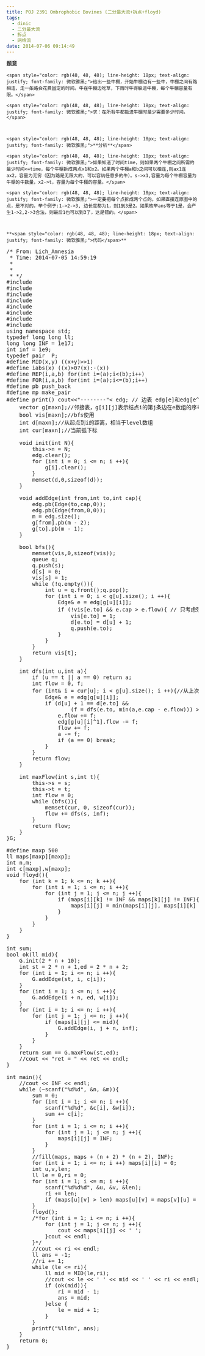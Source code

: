 ```yaml
---
title: POJ 2391 Ombrophobic Bovines (二分最大流+拆点+floyd)
tags:
  - dinic
  - 二分最大流
  - 拆点
  - 网络流
date: 2014-07-06 09:14:49
---
```


**<span style="color: rgb(48, 48, 48); line-height: 18px; text-align: justify; font-family: 微软雅黑;">题意</span>**

	<span style="color: rgb(48, 48, 48); line-height: 18px; text-align: justify; font-family: 微软雅黑;">给出一些牛棚，开始牛棚边有一些牛，牛棚之间有路相连，走一条路会花费固定的时间。牛在牛棚边吃草，下雨时牛得躲进牛棚，每个牛棚容量有限。</span>

	<span style="color: rgb(48, 48, 48); line-height: 18px; text-align: justify; font-family: 微软雅黑;">求：在所有牛都能进牛棚时最少需要多少时间。</span>

	 

	<span style="color: rgb(48, 48, 48); line-height: 18px; text-align: justify; font-family: 微软雅黑;">**分析**</span>

	<span style="color: rgb(48, 48, 48); line-height: 18px; text-align: justify; font-family: 微软雅黑;">如果知道了时间time，则如果两个牛棚之间所需的最少时间<=time，每个牛棚拆成两点x1和x2。如果两个牛棚a和b之间可以相连,则ax1连ax2，容量为无穷（因为路是无限大的，可以容纳任意多的牛）。s->x1,容量为每个牛棚容量为牛棚的牛数量，x2->t，容量为每个牛棚的容量。</span>

	<span style="color: rgb(48, 48, 48); line-height: 18px; text-align: justify; font-family: 微软雅黑;">一定要把每个点拆成两个点的。如果直接连原图中的点，是不对的。举个例子:1->2->3, 边长度都为1，则1到3是2。如果枚举ans等于1是，会产生1->2,2->3合法，则最后1也可以到3了，这是错的。</span>

	 

	**<span style="color: rgb(48, 48, 48); line-height: 18px; text-align: justify; font-family: 微软雅黑;">代码</span>**

<pre class="brush:cpp">
/* From: Lich_Amnesia
 * Time: 2014-07-05 14:59:19
 *
 *
 * */
#include <iostream>
#include <cstdio>
#include <algorithm>
#include <cstring>
#include <cmath>
#include <queue>
#include <set>
#include <vector>
using namespace std;
typedef long long ll;
long long INF = 1e17;
int inf = 1e9;
typedef pair <int,int> P;
#define MID(x,y) ((x+y)>>1)
#define iabs(x) ((x)>0?(x):-(x))
#define REP(i,a,b) for(int i=(a);i<(b);i++)
#define FOR(i,a,b) for(int i=(a);i<=(b);i++)
#define pb push_back
#define mp make_pair
#define print() cout<<"--------"<<endl
#define maxn 500
//点很容易开少！！！

struct Edge{
	int to,cap,flow;
	Edge(){}
	Edge(int a,int b,int c){
		to = a;
		cap = b;
		flow = c;
	}
};

struct Dinic{
	int n,m,s,t; // 结点数，边数（包括反向弧），源点编号，汇点编号
	vector<Edge> edg; // 边表 edg[e]和edg[e^1]互为反向弧
	vector<int> g[maxn];//邻接表，g[i][j]表示结点i的第j条边在e数组的序号
	bool vis[maxn];//bfs使用
	int d[maxn];//从起点到i的距离，相当于level数组
	int cur[maxn];//当前弧下标

	void init(int N){
		this->n = N;
		edg.clear();
		for (int i = 0; i <= n; i ++){
			g[i].clear();
		}
		memset(d,0,sizeof(d));
	}

	void addEdge(int from,int to,int cap){
		edg.pb(Edge(to,cap,0));
		edg.pb(Edge(from,0,0));
		m = edg.size();
		g[from].pb(m - 2);
		g[to].pb(m - 1);
	}

	bool bfs(){
		memset(vis,0,sizeof(vis));
		queue<int> q;
		q.push(s);
		d[s] = 0;
		vis[s] = 1;
		while (!q.empty()){
			int u = q.front();q.pop();
			for (int i = 0; i < g[u].size(); i ++){
				Edge& e = edg[g[u][i]];
				if (!vis[e.to] && e.cap > e.flow){ // 只考虑残量网络中的弧
					vis[e.to] = 1;
					d[e.to] = d[u] + 1;
					q.push(e.to);
				}
			}
		}
		return vis[t];
	}

	int dfs(int u,int a){
		if (u == t || a == 0) return a;
		int flow = 0, f;
		for (int& i = cur[u]; i < g[u].size(); i ++){//从上次考虑的弧
			Edge& e = edg[g[u][i]];
			if (d[u] + 1 == d[e.to] && 
					(f = dfs(e.to, min(a,e.cap - e.flow))) > 0){
				e.flow += f;
				edg[g[u][i]^1].flow -= f;
				flow += f;
				a -= f;
				if (a == 0) break;
			}
		}
		return flow;
	}

	int maxFlow(int s,int t){
		this->s = s;
		this->t = t;
		int flow = 0;
		while (bfs()){
			memset(cur, 0, sizeof(cur));
			flow += dfs(s, inf);
		}
		return flow;
	}
}G;

#define maxp 500
ll maps[maxp][maxp];
int n,m;
int c[maxp],w[maxp];
void floyd(){
	for (int k = 1; k <= n; k ++){
		for (int i = 1; i <= n; i ++){
			for (int j = 1; j <= n; j ++){
				if (maps[i][k] != INF && maps[k][j] != INF){
					maps[i][j] = min(maps[i][j], maps[i][k] + maps[k][j]);
				}
			}
		}
	}
}

int sum;
bool ok(ll mid){
	G.init(2 * n + 10);
	int st = 2 * n + 1,ed = 2 * n + 2;
	for (int i = 1; i <= n; i ++){
		G.addEdge(st, i, c[i]);
	}
	for (int i = 1; i <= n; i ++){
		G.addEdge(i + n, ed, w[i]);
	}
	for (int i = 1; i <= n; i ++){
		for (int j = 1; j <= n; j ++){
			if (maps[i][j] <= mid){
				G.addEdge(i, j + n, inf);
			}
		}
	}
	return sum == G.maxFlow(st,ed);
	//cout << "ret = " << ret << endl;
}

int main(){
	//cout << INF << endl;
	while (~scanf("%d%d", &n, &m)){
		sum = 0;
		for (int i = 1; i <= n; i ++){
			scanf("%d%d", &c[i], &w[i]);
			sum += c[i];
		}
		for (int i = 1; i <= n; i ++){
			for (int j = 1; j <= n; j ++){
				maps[i][j] = INF;
			}
		}
		//fill(maps, maps + (n + 2) * (n + 2), INF); 
		for (int i = 1; i <= n; i ++) maps[i][i] = 0;
		int u,v,len;
		ll le = 0,ri = 0;
		for (int i = 1; i <= m; i ++){
			scanf("%d%d%d", &u, &v, &len);
			ri += len;
			if (maps[u][v] > len) maps[u][v] = maps[v][u] = len;
		}
		floyd();
		/*for (int i = 1; i <= n; i ++){
			for (int j = 1; j <= n; j ++){
				cout << maps[i][j] << &#39; &#39;;
			}cout << endl;
		}*/	
		//cout << ri << endl;
		ll ans = -1;
		//ri += 1;
		while (le <= ri){
			ll mid = MID(le,ri);
			//cout << le << &#39; &#39; << mid << &#39; &#39; << ri << endl;
			if (ok(mid)){
				ri = mid - 1;
				ans = mid;
			}else {
				le = mid + 1;
			}
		}
		printf("%lldn", ans);
	}
	return 0;
}
</pre>

	 